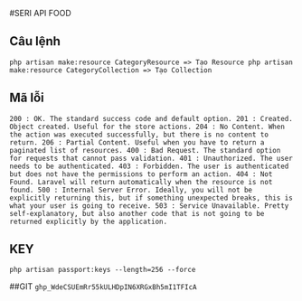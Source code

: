 #SERI API FOOD


## Câu lệnh
`
    php artisan make:resource CategoryResource => Tạo Resource
    php artisan make:resource CategoryCollection => Tạo Collection
`

## Mã lỗi
`
    200 : OK. The standard success code and default option.
    201 : Created. Object created. Useful for the store actions.
    204 : No Content. When the action was executed successfully, but there is no content to return.
    206 : Partial Content. Useful when you have to return a paginated list of resources.
    400 : Bad Request. The standard option for requests that cannot pass validation.
    401 : Unauthorized. The user needs to be authenticated.
    403 : Forbidden. The user is authenticated but does not have the permissions to perform an action.
    404 : Not Found. Laravel will return automatically when the resource is not found.
    500 : Internal Server Error. Ideally, you will not be explicitly returning this, but if something unexpected breaks, this is what your user is going to receive.
    503 : Service Unavailable. Pretty self-explanatory, but also another code that is not going to be returned explicitly by the application.
`

## KEY
`
    php artisan passport:keys --length=256 --force
`

##GIT
`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`
